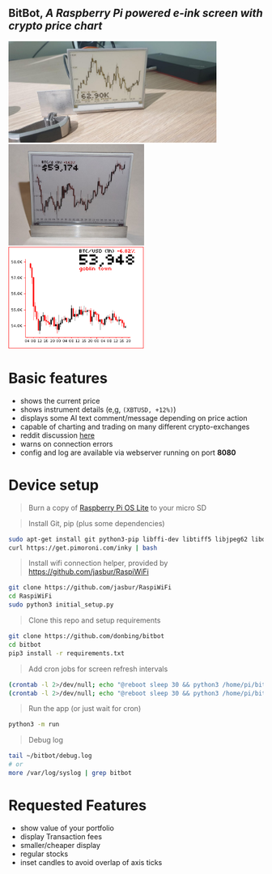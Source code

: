 ## **BitBot**, *A Raspberry Pi powered e-ink screen with crypto price chart*  
<div>
    <img height="200" src="docs/bit-bot.jpg">
    <img height="200" src="docs/bitbot-v2.png">
    <img height="200" src="docs/last_display.png">
</div>

# Basic features
 - shows the current price
 - shows instrument details (e,g, ```(XBTUSD, +12%)```)
 - displays some AI text comment/message depending on price action
 - capable of charting and trading on many different crypto-exchanges
 - reddit discussion [here](https://www.reddit.com/r/raspberry_pi/comments/mrne5p/my_eink_cryptowatcher/) 
 - warns on connection errors
 - config and log are available via webserver running on port **8080**

# Device setup
> Burn a copy of [Raspberry Pi OS Lite](https://www.raspberrypi.com/software/operating-systems/) to your micro SD  

> Install Git, pip (plus some dependencies)
```sh
sudo apt-get install git python3-pip libffi-dev libtiff5 libjpeg62 libopenjp2-7-dev libatlas-base-dev
curl https://get.pimoroni.com/inky | bash
```  

> Install wifi connection helper, provided by https://github.com/jasbur/RaspiWiFi
```sh
git clone https://github.com/jasbur/RaspiWiFi
cd RaspiWiFi
sudo python3 initial_setup.py
```

> Clone this repo and setup requirements
```sh
git clone https://github.com/donbing/bitbot
cd bitbot
pip3 install -r requirements.txt
```

> Add cron jobs for screen refresh intervals
```sh
(crontab -l 2>/dev/null; echo "@reboot sleep 30 && python3 /home/pi/bitbot/run.py 2>&1 | /usr/bin/logger -t bitbot")| crontab -
(crontab -l 2>/dev/null; echo "@reboot sleep 30 && python3 /home/pi/bitbot/src/config_webserver.py 2>&1 | /usr/bin/logger -t bitbot")| crontab -
```
   
> Run the app (or just wait for cron)
```sh
python3 -m run
```

> Debug log
```sh
tail ~/bitbot/debug.log
# or
more /var/log/syslog | grep bitbot
```

# Requested Features
 - show value of your portfolio
 - display Transaction fees
 - smaller/cheaper display
 - regular stocks
 - inset candles to avoid overlap of axis ticks
